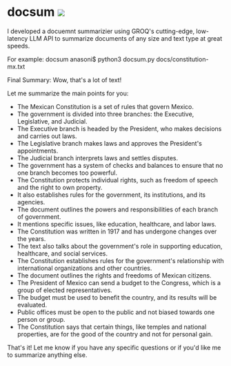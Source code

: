 # docsum ![](https://github.com/alexcnsf/docsum/workflows/tests/badge.svg)


I developed a docuemnt summarizier using GROQ's cutting-edge, low-latency LLM API to summarize documents of any size and text type at great speeds.

For example:
docsum anasoni$ python3 docsum.py docs/constitution-mx.txt

Final Summary:
Wow, that's a lot of text!

Let me summarize the main points for you:

* The Mexican Constitution is a set of rules that govern Mexico.
* The government is divided into three branches: the Executive, Legislative, and Judicial.
* The Executive branch is headed by the President, who makes decisions and carries out laws.
* The Legislative branch makes laws and approves the President's appointments.
* The Judicial branch interprets laws and settles disputes.
* The government has a system of checks and balances to ensure that no one branch becomes too powerful.
* The Constitution protects individual rights, such as freedom of speech and the right to own property.
* It also establishes rules for the government, its institutions, and its agencies.
* The document outlines the powers and responsibilities of each branch of government.
* It mentions specific issues, like education, healthcare, and labor laws.
* The Constitution was written in 1917 and has undergone changes over the years.
* The text also talks about the government's role in supporting education, healthcare, and social services.
* The Constitution establishes rules for the government's relationship with international organizations and other countries.
* The document outlines the rights and freedoms of Mexican citizens.
* The President of Mexico can send a budget to the Congress, which is a group of elected representatives.
* The budget must be used to benefit the country, and its results will be evaluated.
* Public offices must be open to the public and not biased towards one person or group.
* The Constitution says that certain things, like temples and national properties, are for the good of the country and not for personal gain.

That's it! Let me know if you have any specific questions or if you'd like me to summarize anything else.
